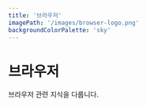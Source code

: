 ```yaml
---
title: '브라우저'
imagePath: '/images/browser-logo.png'
backgroundColorPalette: 'sky'
---
```


# 브라우저

브라우저 관련 지식을 다룹니다.
